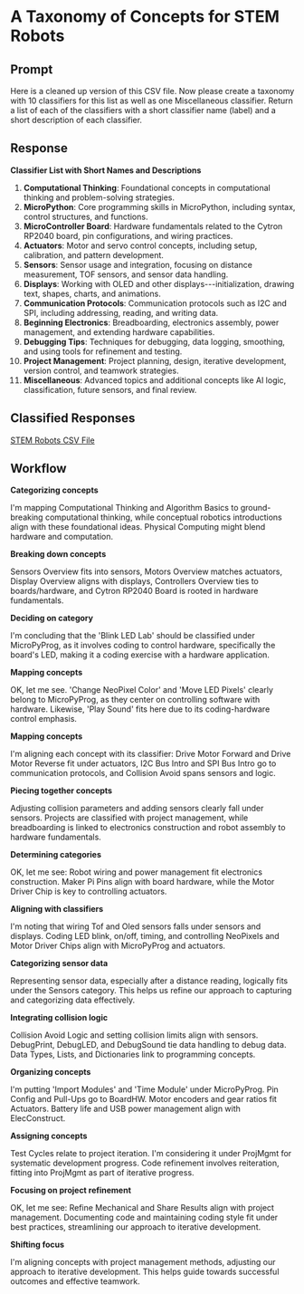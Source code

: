 # A Taxonomy of Concepts for STEM Robots

## Prompt

Here is a cleaned up version of this CSV file.  Now please create a taxonomy with 10 classifiers for this list as well as one Miscellaneous classifier.  Return a list of each of the classifiers with a short classifier name (label) and a short description of each classifier.

## Response

**Classifier List with Short Names and Descriptions**

1.  **Computational Thinking**: Foundational concepts in computational thinking and problem-solving strategies.
2.  **MicroPython**: Core programming skills in MicroPython, including syntax, control structures, and functions.
3.  **MicroController Board**: Hardware fundamentals related to the Cytron RP2040 board, pin configurations, and wiring practices.
4.  **Actuators**: Motor and servo control concepts, including setup, calibration, and pattern development.
5.  **Sensors**: Sensor usage and integration, focusing on distance measurement, TOF sensors, and sensor data handling.
6.  **Displays**: Working with OLED and other displays---initialization, drawing text, shapes, charts, and animations.
7.  **Communication Protocols**: Communication protocols such as I2C and SPI, including addressing, reading, and writing data.
8.  **Beginning Electronics**: Breadboarding, electronics assembly, power management, and extending hardware capabilities.
9.  **Debugging Tips**: Techniques for debugging, data logging, smoothing, and using tools for refinement and testing.
10.  **Project Management**: Project planning, design, iterative development, version control, and teamwork strategies.
11.  **Miscellaneous**: Advanced topics and additional concepts like AI logic, classification, future sensors, and final review.

## Classified Responses

[STEM Robots CSV File](stem-robots.csv)

## Workflow

**Categorizing concepts**

I'm mapping Computational Thinking and Algorithm Basics to ground-breaking computational thinking, while conceptual robotics introductions align with these foundational ideas. Physical Computing might blend hardware and computation.

**Breaking down concepts**

Sensors Overview fits into sensors, Motors Overview matches actuators, Display Overview aligns with displays, Controllers Overview ties to boards/hardware, and Cytron RP2040 Board is rooted in hardware fundamentals.

**Deciding on category**

I'm concluding that the 'Blink LED Lab' should be classified under MicroPyProg, as it involves coding to control hardware, specifically the board's LED, making it a coding exercise with a hardware application.

**Mapping concepts**

OK, let me see. 'Change NeoPixel Color' and 'Move LED Pixels' clearly belong to MicroPyProg, as they center on controlling software with hardware. Likewise, 'Play Sound' fits here due to its coding-hardware control emphasis.

**Mapping concepts**

I'm aligning each concept with its classifier: Drive Motor Forward and Drive Motor Reverse fit under actuators, I2C Bus Intro and SPI Bus Intro go to communication protocols, and Collision Avoid spans sensors and logic.

**Piecing together concepts**

Adjusting collision parameters and adding sensors clearly fall under sensors. Projects are classified with project management, while breadboarding is linked to electronics construction and robot assembly to hardware fundamentals.

**Determining categories**

OK, let me see: Robot wiring and power management fit electronics construction. Maker Pi Pins align with board hardware, while the Motor Driver Chip is key to controlling actuators.

**Aligning with classifiers**

I'm noting that wiring Tof and Oled sensors falls under sensors and displays. Coding LED blink, on/off, timing, and controlling NeoPixels and Motor Driver Chips align with MicroPyProg and actuators.

**Categorizing sensor data**

Representing sensor data, especially after a distance reading, logically fits under the Sensors category. This helps us refine our approach to capturing and categorizing data effectively.

**Integrating collision logic**

Collision Avoid Logic and setting collision limits align with sensors. DebugPrint, DebugLED, and DebugSound tie data handling to debug data. Data Types, Lists, and Dictionaries link to programming concepts.

**Organizing concepts**

I'm putting 'Import Modules' and 'Time Module' under MicroPyProg. Pin Config and Pull-Ups go to BoardHW. Motor encoders and gear ratios fit Actuators. Battery life and USB power management align with ElecConstruct.

**Assigning concepts**

Test Cycles relate to project iteration. I'm considering it under ProjMgmt for systematic development progress. Code refinement involves reiteration, fitting into ProjMgmt as part of iterative progress.

**Focusing on project refinement**

OK, let me see: Refine Mechanical and Share Results align with project management. Documenting code and maintaining coding style fit under best practices, streamlining our approach to iterative development.

**Shifting focus**

I'm aligning concepts with project management methods, adjusting our approach to iterative development. This helps guide towards successful outcomes and effective teamwork.